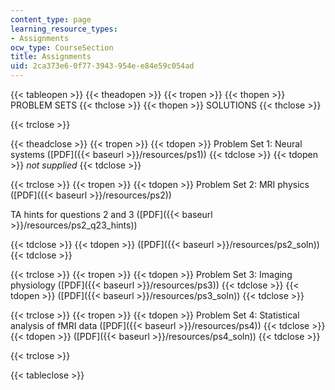 ```yaml
---
content_type: page
learning_resource_types:
- Assignments
ocw_type: CourseSection
title: Assignments
uid: 2ca373e6-0f77-3943-954e-e84e59c054ad
---
```


{{< tableopen >}}
{{< theadopen >}}
{{< tropen >}}
{{< thopen >}}
PROBLEM SETS
{{< thclose >}}
{{< thopen >}}
SOLUTIONS
{{< thclose >}}

{{< trclose >}}

{{< theadclose >}}
{{< tropen >}}
{{< tdopen >}}
Problem Set 1: Neural systems ([PDF]({{< baseurl >}}/resources/ps1))
{{< tdclose >}}
{{< tdopen >}}
_not supplied_
{{< tdclose >}}

{{< trclose >}}
{{< tropen >}}
{{< tdopen >}}
Problem Set 2: MRI physics ([PDF]({{< baseurl >}}/resources/ps2))

TA hints for questions 2 and 3 ([PDF]({{< baseurl >}}/resources/ps2_q23_hints))


{{< tdclose >}}
{{< tdopen >}}
([PDF]({{< baseurl >}}/resources/ps2_soln))
{{< tdclose >}}

{{< trclose >}}
{{< tropen >}}
{{< tdopen >}}
Problem Set 3: Imaging physiology ([PDF]({{< baseurl >}}/resources/ps3))
{{< tdclose >}}
{{< tdopen >}}
([PDF]({{< baseurl >}}/resources/ps3_soln))
{{< tdclose >}}

{{< trclose >}}
{{< tropen >}}
{{< tdopen >}}
Problem Set 4: Statistical analysis of fMRI data ([PDF]({{< baseurl >}}/resources/ps4))
{{< tdclose >}}
{{< tdopen >}}
([PDF]({{< baseurl >}}/resources/ps4_soln))
{{< tdclose >}}

{{< trclose >}}

{{< tableclose >}}